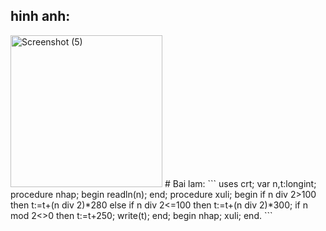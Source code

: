 ## hinh anh:
<img width="243" alt="Screenshot (5)" src="https://user-images.githubusercontent.com/80033114/111141062-a6dce000-85b5-11eb-8b3f-584568e3e015.png">
# Bai lam:
```
uses crt;
var n,t:longint;
procedure nhap;
begin
        readln(n);
end;
procedure xuli;
begin
  if n div 2>100 then t:=t+(n div 2)*280 else
  if n div 2<=100 then t:=t+(n div 2)*300;
  if n mod 2<>0 then t:=t+250;
write(t);
end;
begin
        nhap;
        xuli;
end.
```

